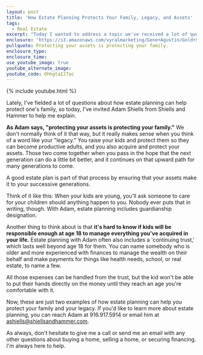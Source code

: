 ```yaml
---
layout: post
title: 'How Estate Planning Protects Your Family, Legacy, and Assets'
tags:
  - Real Estate
excerpt: "Today I wanted to address a topic we've received a lot of questions about lately: estate planning. Estate planning is about protecting your wealth and assets, which is really all about protecting your family. To help me explain the finer details, I've invited Adam Shiells from the law firm Shiells and Hammer. Adam has two good examples of exactly how estate planning protects both your family and your legacy. For more details, watch this short video."
enclosure: 'https://s3.amazonaws.com/vyralmarketing/Gene+Agustin/Gold+Star+Mortgage+Financial+Are+your+family+and+assets+protected.mp4'
pullquote: Protecting your assets is protecting your family.
enclosure_type:
enclosure_time:
use_youtube_image: true
youtube_alternate_image:
youtube_code: OhhgtaIJ7ac
---
```



{% include youtube.html %}

Lately, I've fielded a lot of questions about how estate planning can help protect one's family, so today, I've invited Adam Shiells from Shiells and Hammer to help me explain.

**As Adam says, "protecting your assets is protecting your family."** We don't normally think of it that way, but it really makes sense when you think of a word like your "legacy." You raise your kids and protect them so they can become productive adults, and you also acquire and protect your assets. Those two come together when you pass in the hope that the next generation can do a little bit better, and it continues on that upward path for many generations to come.

A good estate plan is part of that process by ensuring that your assets make it to your successive generations.

Think of it like this: When your kids are young, you'll ask someone to care for your children should anything happen to you. Nobody ever puts that in writing, though. With Adam, estate planning includes guardianship designation.

Another thing to think about is that **it's hard to know if kids will be responsible enough at age 18 to manage everything you've acquired in your life.** Estate planning with Adam often also includes a 'continuing trust,' which lasts well beyond age 18 for them. You can name somebody who is older and more experienced with finances to manage the wealth on their behalf and make payments for things like health needs, school, or real estate, to name a few.

All those expenses can be handled from the trust, but the kid won't be able to put their hands directly on the money until they reach an age you're comfortable with it.

Now, these are just two examples of how estate planning can help you protect your family and your legacy. If you'd like to learn more about estate planning, you can reach Adam at 916.917.5914 or email him at [ashiells@shiellsandhammer.com](javascript:void(location.href='mailto:'+String.fromCharCode(97,115,104,105,101,108,108,115,64,115,104,105,101,108,108,115,97,110,100,104,97,109,109,101,114,46,99,111,109))).

As always, don't hesitate to give me a call or send me an email with any other questions about buying a home, selling a home, or securing financing. I'm always here to help.